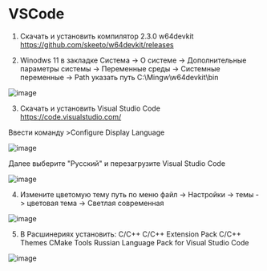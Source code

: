 # VSCode

1. Скачать и установить компилятор 2.3.0 w64devkit https://github.com/skeeto/w64devkit/releases

2. Winodws 11 в закладке Система -> О системе -> Дополнительные параметры системы -> Переменные среды -> Системные переменные -> Path указать путь C:\Mingw\w64devkit\bin

![image](https://github.com/user-attachments/assets/661c8efc-e0e2-485a-8f18-eacab1061b90)

3. Скачать и установить Visual Studio Code https://code.visualstudio.com/

Ввести команду >Configure Display Language

![image](https://github.com/user-attachments/assets/df0f223e-c0b1-4e61-978e-581c78f35faa)

Далее выберите "Русский" и перезагрузите Visual Studio Code

![image](https://github.com/user-attachments/assets/02251c4e-b5d8-4ab4-9892-d95e74ed5737)

4. Измените цветомую тему путь по меню файл -> Настройки -> темы -> цветовая тема -> Светлая современная 

![image](https://github.com/user-attachments/assets/5229d792-f55e-42c3-880a-8eaee51300ae)

5. В Расшинериях установить:
   C/C++
   C/C++ Extension Pack
   C/C++ Themes
   CMake Tools
   Russian Language Pack for Visual Studio Code

![image](https://github.com/user-attachments/assets/a29340ea-fe46-4fa8-bf7c-192f83603ff0)

